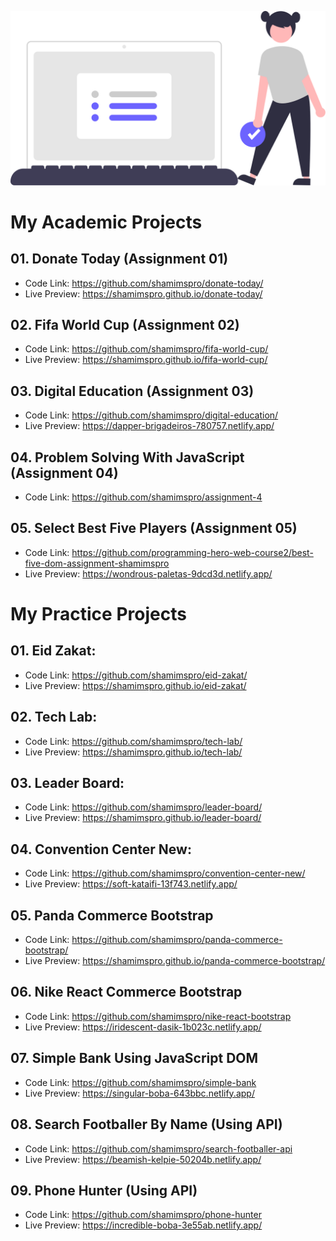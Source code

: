 ![image](./image/banner.svg)

# My Academic Projects

## 01. Donate Today (Assignment 01)
- Code Link: https://github.com/shamimspro/donate-today/
- Live Preview: https://shamimspro.github.io/donate-today/

## 02. Fifa World Cup (Assignment 02)
- Code Link: https://github.com/shamimspro/fifa-world-cup/
- Live Preview: https://shamimspro.github.io/fifa-world-cup/

## 03. Digital Education (Assignment 03)
- Code Link: https://github.com/shamimspro/digital-education/
- Live Preview: https://dapper-brigadeiros-780757.netlify.app/ 

## 04. Problem Solving With JavaScript (Assignment 04)
- Code Link: https://github.com/shamimspro/assignment-4

## 05. Select Best Five Players (Assignment 05)
- Code Link: https://github.com/programming-hero-web-course2/best-five-dom-assignment-shamimspro
- Live Preview: https://wondrous-paletas-9dcd3d.netlify.app/

# My Practice Projects

## 01. Eid Zakat:
- Code Link: https://github.com/shamimspro/eid-zakat/
- Live Preview: https://shamimspro.github.io/eid-zakat/

## 02. Tech Lab:
- Code Link: https://github.com/shamimspro/tech-lab/
- Live Preview: https://shamimspro.github.io/tech-lab/

## 03. Leader Board:
- Code Link: https://github.com/shamimspro/leader-board/
- Live Preview: https://shamimspro.github.io/leader-board/

## 04. Convention Center New:
- Code Link: https://github.com/shamimspro/convention-center-new/
- Live Preview: https://soft-kataifi-13f743.netlify.app/

## 05. Panda Commerce Bootstrap
- Code Link: https://github.com/shamimspro/panda-commerce-bootstrap/
- Live Preview: https://shamimspro.github.io/panda-commerce-bootstrap/

## 06. Nike React Commerce Bootstrap
- Code Link: https://github.com/shamimspro/nike-react-bootstrap
- Live Preview: https://iridescent-dasik-1b023c.netlify.app/

## 07. Simple Bank Using JavaScript DOM
- Code Link: https://github.com/shamimspro/simple-bank
- Live Preview: https://singular-boba-643bbc.netlify.app/

## 08. Search Footballer By Name (Using API)
- Code Link: https://github.com/shamimspro/search-footballer-api
- Live Preview: https://beamish-kelpie-50204b.netlify.app/

## 09. Phone Hunter (Using API)
- Code Link: https://github.com/shamimspro/phone-hunter
- Live Preview: https://incredible-boba-3e55ab.netlify.app/